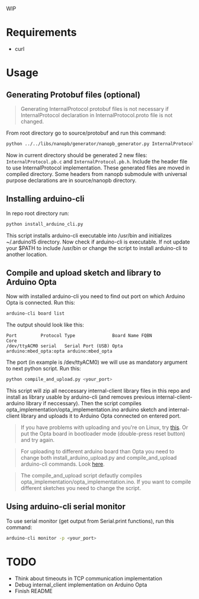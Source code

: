 WIP

# Requirements

 - curl

# Usage

## Generating Protobuf files (optional)

 > Generating InternalProtocol protobuf files is not necessary if InternalProtocol declaration in InternalProtocol.proto file is not changed.

From root directory go to source/protobuf and run this command:

```bash
python ../../libs/nanopb/generator/nanopb_generator.py InternalProtocol.proto
```

Now in current directory should be generated 2 new files: `InternalProtocol.pb.c` and `InternalProtocol.pb.h`. Include the header file to use InternalProtocol implementation. These generated files are moved in compiled directory. Some headers from nanopb submodule with universal purpose declarations are in source/nanopb directory.

## Installing arduino-cli

In repo root directory run:

```bash
python install_arduino_cli.py
```

This script installs arduino-cli executable into /usr/bin and initializes ~/.arduino15 directory. Now check if arduino-cli is executable. If not update your $PATH to include /usr/bin or change the script to install arduino-cli to another location.

## Compile and upload sketch and library to Arduino Opta

Now with installed arduino-cli you need to find out port on which Arduino Opta is connected. Run this:

```bash
arduino-cli board list
```

The output should look like this:

```
Port         Protocol Type              Board Name FQBN                   Core             
/dev/ttyACM0 serial   Serial Port (USB) Opta       arduino:mbed_opta:opta arduino:mbed_opta
```

The port (in example is /dev/ttyACM0) we will use as mandatory argument to next python script. Run this:

```bash
python compile_and_upload.py <your_port>
```

This script will zip all neccessary internal-client library files in this repo and install as library usable by arduino-cli (and removes previous internal-client-arduino library if neccessary). Then the script compiles opta_implementation/opta_implementation.ino arduino sketch and internal-client library and uploads it to Arduino Opta connected on entered port.

 > If you have problems with uploading and you're on Linux, try [this](https://support.arduino.cc/hc/en-us/articles/9005041052444-Fix-udev-rules-on-Linux). Or put the Opta board in bootloader mode (double-press reset button) and try again.

 > For uploading to different arduino board than Opta you need to change both install_arduino_upload.py and compile_and_upload arduino-cli commands. Look [here](https://arduino.github.io/arduino-cli/0.21/getting-started/).

 > The compile_and_upload script defautly compiles opta_implementation/opta_implementation.ino. If you want to compile different sketches you need to change the script.

## Using arduino-cli serial monitor

To use serial monitor (get output from Serial.print functions), run this command:

```bash
arduino-cli monitor -p <your_port>
```

# TODO

 - Think about timeouts in TCP communication implementation
 - Debug internal_client implementation on Arduino Opta
 - Finish README